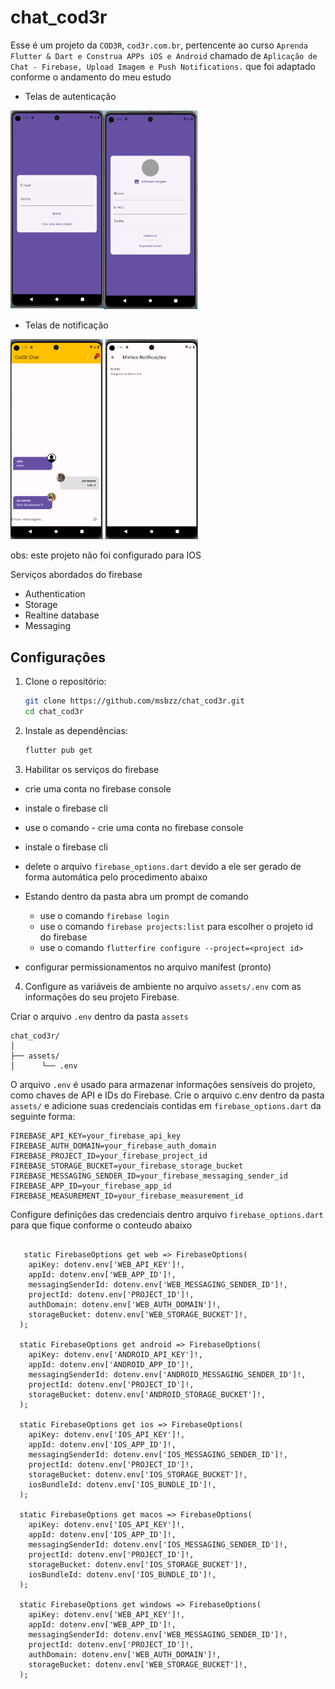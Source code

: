 # chat_cod3r

 Esse é um projeto da `COD3R`,  `cod3r.com.br`,   pertencente ao curso `Aprenda Flutter & Dart e Construa APPs iOS e Android` chamado de `Aplicação de Chat - Firebase, Upload Imagem e Push Notifications.` que foi adaptado conforme o andamento do meu estudo
 
 - Telas de autenticação

 <img src="assets/images/autenticacao.png" alt="autenticação" width="300">

 - Telas de notificação

 <img src="assets/images/notiifcacao.png" alt="autenticação" width="300">



 obs: este projeto não foi configurado para IOS 
 

Serviços abordados do firebase
   - Authentication
   - Storage
   - Realtine database
   - Messaging 

## Configuraçôes

1. Clone o repositório:
    ```bash
    git clone https://github.com/msbzz/chat_cod3r.git
    cd chat_cod3r
    ```

2. Instale as dependências:
    ```bash
    flutter pub get
    ```


3. Habilitar os serviços do firebase

- crie uma conta no firebase console
- instale o firebase cli
- use o comando - crie uma conta no firebase console
- instale o firebase cli

- delete o arquivo `firebase_options.dart` devido a ele ser gerado de forma automática pelo procedimento abaixo


- Estando dentro da pasta abra um prompt de comando
   - use o comando `firebase login` 
   - use o comando `firebase projects:list` para escolher o projeto id do firebase
   - use o comando `flutterfire configure --project=<project id>` 
 
- configurar permissionamentos no arquivo manifest (pronto)

4. Configure as variáveis de ambiente no arquivo `assets/.env` com as informações do seu projeto Firebase.

 Criar o arquivo `.env` dentro da pasta `assets` 

 ```plaintext
chat_cod3r/
│
├── assets/
│      └── .env
```

O arquivo `.env` é usado para armazenar informações sensíveis do projeto, como chaves de API e IDs do Firebase. Crie o arquivo c.env dentro da pasta `assets/` e adicione suas credenciais contidas em `firebase_options.dart` da seguinte forma:
 
```plaintext
FIREBASE_API_KEY=your_firebase_api_key
FIREBASE_AUTH_DOMAIN=your_firebase_auth_domain
FIREBASE_PROJECT_ID=your_firebase_project_id
FIREBASE_STORAGE_BUCKET=your_firebase_storage_bucket
FIREBASE_MESSAGING_SENDER_ID=your_firebase_messaging_sender_id
FIREBASE_APP_ID=your_firebase_app_id
FIREBASE_MEASUREMENT_ID=your_firebase_measurement_id
```

Configure definições das credenciais dentro arquivo `firebase_options.dart` para que fique conforme o conteudo abaixo

 
```plaintext

   static FirebaseOptions get web => FirebaseOptions(
    apiKey: dotenv.env['WEB_API_KEY']!,
    appId: dotenv.env['WEB_APP_ID']!,
    messagingSenderId: dotenv.env['WEB_MESSAGING_SENDER_ID']!,
    projectId: dotenv.env['PROJECT_ID']!,
    authDomain: dotenv.env['WEB_AUTH_DOMAIN']!,
    storageBucket: dotenv.env['WEB_STORAGE_BUCKET']!,
  );

  static FirebaseOptions get android => FirebaseOptions(
    apiKey: dotenv.env['ANDROID_API_KEY']!,
    appId: dotenv.env['ANDROID_APP_ID']!,
    messagingSenderId: dotenv.env['ANDROID_MESSAGING_SENDER_ID']!,
    projectId: dotenv.env['PROJECT_ID']!,
    storageBucket: dotenv.env['ANDROID_STORAGE_BUCKET']!,
  );

  static FirebaseOptions get ios => FirebaseOptions(
    apiKey: dotenv.env['IOS_API_KEY']!,
    appId: dotenv.env['IOS_APP_ID']!,
    messagingSenderId: dotenv.env['IOS_MESSAGING_SENDER_ID']!,
    projectId: dotenv.env['PROJECT_ID']!,
    storageBucket: dotenv.env['IOS_STORAGE_BUCKET']!,
    iosBundleId: dotenv.env['IOS_BUNDLE_ID']!,
  );

  static FirebaseOptions get macos => FirebaseOptions(
    apiKey: dotenv.env['IOS_API_KEY']!,
    appId: dotenv.env['IOS_APP_ID']!,
    messagingSenderId: dotenv.env['IOS_MESSAGING_SENDER_ID']!,
    projectId: dotenv.env['PROJECT_ID']!,
    storageBucket: dotenv.env['IOS_STORAGE_BUCKET']!,
    iosBundleId: dotenv.env['IOS_BUNDLE_ID']!,
  );

  static FirebaseOptions get windows => FirebaseOptions(
    apiKey: dotenv.env['WEB_API_KEY']!,
    appId: dotenv.env['WEB_APP_ID']!,
    messagingSenderId: dotenv.env['WEB_MESSAGING_SENDER_ID']!,
    projectId: dotenv.env['PROJECT_ID']!,
    authDomain: dotenv.env['WEB_AUTH_DOMAIN']!,
    storageBucket: dotenv.env['WEB_STORAGE_BUCKET']!,
  );

```

 